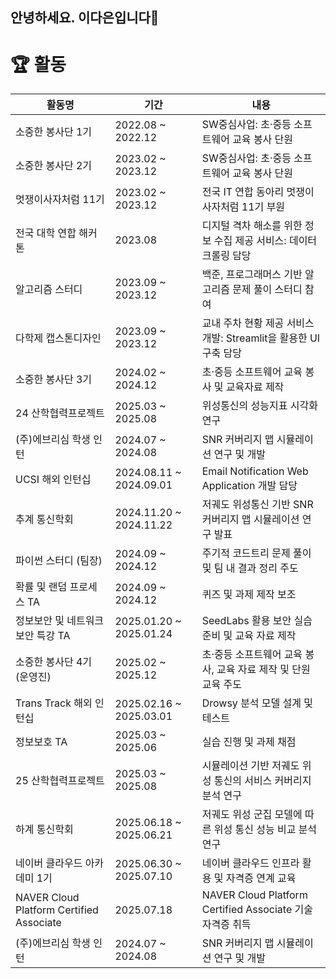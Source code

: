 ## 안녕하세요. 이다은입니다👋

# 🏆 **활동**

| **활동명**                         | **기간**                | **내용**                                                                                     |
|-------------------------------------|-------------------------|---------------------------------------------------------------------------------------------|
| 소중한 봉사단 1기                  | 2022.08 ~ 2022.12      | SW중심사업: 초·중등 소프트웨어 교육 봉사 단원                                               |
| 소중한 봉사단 2기                  | 2023.02 ~ 2023.12      | SW중심사업: 초·중등 소프트웨어 교육 봉사 단원                                               |
| 멋쟁이사자처럼 11기                | 2023.02 ~ 2023.12      | 전국 IT 연합 동아리 멋쟁이사자처럼 11기 부원                                                |
| 전국 대학 연합 해커톤              | 2023.08                | 디지털 격차 해소를 위한 정보 수집 제공 서비스: 데이터 크롤링 담당                          |
| 알고리즘 스터디                    | 2023.09 ~ 2023.12      | 백준, 프로그래머스 기반 알고리즘 문제 풀이 스터디 참여                                     |
| 다학제 캡스톤디자인                | 2023.09 ~ 2023.12      | 교내 주차 현황 제공 서비스 개발: Streamlit을 활용한 UI 구축 담당                            |
| 소중한 봉사단 3기                  | 2024.02 ~ 2024.12      | 초·중등 소프트웨어 교육 봉사 및 교육자료 제작                                               |
| 24 산학협력프로젝트                   | 2025.03 ~ 2025.08        |     위성통신의 성능지표 시각화 연구                |
| (주)에브리심 학생 인턴             | 2024.07 ~ 2024.08      | SNR 커버리지 맵 시뮬레이션 연구 및 개발                                                     |
| UCSI 해외 인턴십                   | 2024.08.11 ~ 2024.09.01 | Email Notification Web Application 개발 담당                                               |
| 추계 통신학회                      | 2024.11.20 ~ 2024.11.22 | 저궤도 위성통신 기반 SNR 커버리지 맵 시뮬레이션 연구 발표                                   |
| 파이썬 스터디 (팀장)               | 2024.09 ~ 2024.12      | 주기적 코드트리 문제 풀이 및 팀 내 결과 정리 주도                                           |
| 확률 및 랜덤 프로세스 TA           | 2024.09 ~ 2024.12      | 퀴즈 및 과제 제작 보조                                                                      |
| 정보보안 및 네트워크보안 특강 TA   | 2025.01.20 ~ 2025.01.24 | SeedLabs 활용 보안 실습 준비 및 교육 자료 제작                                              |
| 소중한 봉사단 4기 (운영진)          | 2025.02 ~ 2025.12      | 초·중등 소프트웨어 교육 봉사, 교육 자료 제작 및 단원 교육 주도                              |
| Trans Track 해외 인턴십        | 2025.02.16 ~ 2025.03.01     | Drowsy 분석 모델 설계 및 테스트                                                         |
| 정보보호 TA                    | 2025.03 ~ 2025.06           | 실습 진행 및 과제 채점                                                                 |
| 25 산학협력프로젝트                   | 2025.03 ~ 2025.08        |       시뮬레이션 기반 저궤도 위성 통신의 서비스 커버리지 분석 연구                   |
| 하계 통신학회                      | 2025.06.18 ~ 2025.06.21 |  저궤도 위성 군집 모델에 따른 위성 통신 성능 비교 분석 연구                             |
| 네이버 클라우드 아카데미 1기             | 2025.06.30 ~ 2025.07.10           | 네이버 클라우드 인프라 활용 및 자격증 연계 교육 |
|  NAVER Cloud Platform Certified Associate           | 2025.07.18 | NAVER Cloud Platform Certified Associate 기술 자격증 취득  |
| (주)에브리심 학생 인턴             | 2024.07 ~ 2024.08      | SNR 커버리지 맵 시뮬레이션 연구 및 개발                                                     |

